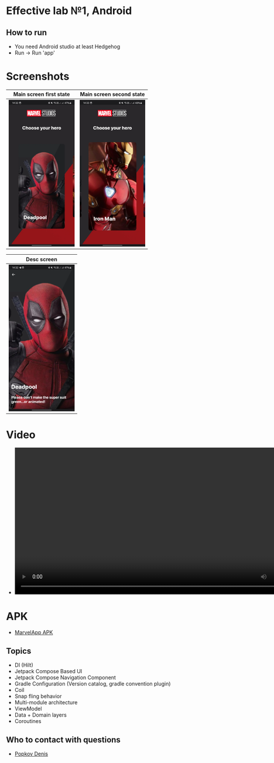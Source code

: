 # Effective lab №1, Android

## How to run

* You need Android studio at least Hedgehog
* Run -> Run 'app'

# Screenshots

|              Main screen first state              |             Main screen second state              |
|:-------------------------------------------------:|:-------------------------------------------------:|
| <img src="assets/screenshot_1.webp" height="400"> | <img src="assets/screenshot_3.webp" height="400"> |

|                    Desc screen                    |
|:-------------------------------------------------:|
| <img src="assets/screenshot_2.webp" height="400"> |

# Video

* <video src="https://github.com/DenisPopkov/MarvelApp/assets/57343209/79f1e47f-55dc-4e75-9749-2db4aed785cc" height="400"></video>

# APK

* [MarvelApp APK](assets/app-debug.apk)

## Topics

* DI (Hilt)
* Jetpack Compose Based UI
* Jetpack Compose Navigation Component
* Gradle Configuration (Version catalog, gradle convention plugin)
* Coil
* Snap fling behavior
* Multi-module architecture
* ViewModel
* Data + Domain layers
* Coroutines

## Who to contact with questions

* [Popkov Denis](https://t.me/MolodoyDenis)
